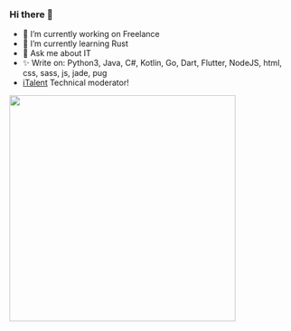 ### Hi there 👋

- 🔭 I’m currently working on Freelance
- 🌱 I’m currently learning Rust
- 💬 Ask me about IT
- ✨ Write on: Python3, Java, C#, Kotlin, Go, Dart, Flutter, NodeJS, html, css, sass, js, jade, pug
- <a href="https://italent.org.ua">iTalent</a> Technical moderator!

<img src="https://github-readme-stats.vercel.app/api?username=denver-code&show_icons=true&theme=radical" width="400">
